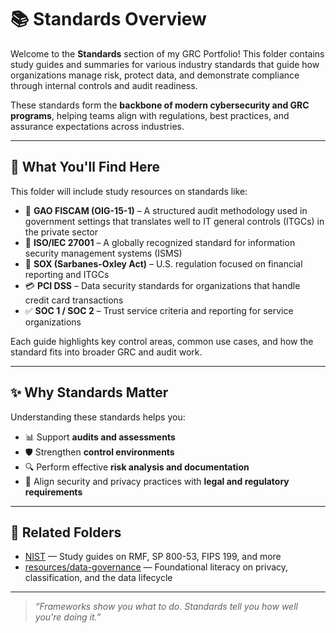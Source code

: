 # 📚 Standards Overview

Welcome to the **Standards** section of my GRC Portfolio! This folder contains study guides and summaries for various industry standards that guide how organizations manage risk, protect data, and demonstrate compliance through internal controls and audit readiness.

These standards form the **backbone of modern cybersecurity and GRC programs**, helping teams align with regulations, best practices, and assurance expectations across industries.

---

## 📁 What You'll Find Here

This folder will include study resources on standards like:

- 🧾 **GAO FISCAM (OIG-15-1)** – A structured audit methodology used in government settings that translates well to IT general controls (ITGCs) in the private sector  
- 📜 **ISO/IEC 27001** – A globally recognized standard for information security management systems (ISMS)  
- 💼 **SOX (Sarbanes-Oxley Act)** – U.S. regulation focused on financial reporting and ITGCs  
- 💳 **PCI DSS** – Data security standards for organizations that handle credit card transactions  
- ✅ **SOC 1 / SOC 2** – Trust service criteria and reporting for service organizations

Each guide highlights key control areas, common use cases, and how the standard fits into broader GRC and audit work.

---

## ✨ Why Standards Matter

Understanding these standards helps you:

- 📊 Support **audits and assessments**
- 🛡️ Strengthen **control environments**
- 🔍 Perform effective **risk analysis and documentation**
- 🔄 Align security and privacy practices with **legal and regulatory requirements**

---

## 🔗 Related Folders

- [NIST](../NIST/) — Study guides on RMF, SP 800-53, FIPS 199, and more  
- [resources/data-governance](../resources/data-governance/) — Foundational literacy on privacy, classification, and the data lifecycle

---

> _“Frameworks show you what to do. Standards tell you how well you're doing it.”_
